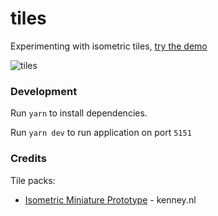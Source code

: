 # tiles
Experimenting with isometric tiles, [try the demo](https://tiles.danieljarrett.dev/)

![tiles](https://github.com/danielj247/tiles/assets/92366070/9262c56d-3644-492e-af5b-e73e71b0e569)

### Development
Run `yarn` to install dependencies.

Run `yarn dev` to run application on port `5151`


### Credits

Tile packs:
- [Isometric Miniature Prototype](https://kenney.nl/assets/isometric-miniature-prototype) - kenney.nl
